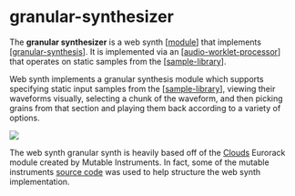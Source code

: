 # granular-synthesizer

The **granular synthesizer** is a web synth [[module]] that implements [[granular-synthesis]].  It is implemented via an [[audio-worklet-processor]] that operates on static samples from the [[sample-library]].

Web synth implements a granular synthesis module which supports specifying static input samples from the [[sample-library]], viewing their waveforms visually, selecting a chunk of the waveform, and then picking grains from that section and playing them back according to a variety of options.

![](https://ameo.link/u/8u9.png)

The web synth granular synth is heavily based off of the [Clouds](https://mutable-instruments.net/modules/clouds/) Eurorack module created by Mutable Instruments.  In fact, some of the mutable instruments [source code](https://github.com/pichenettes/eurorack/tree/master/clouds) was used to help structure the web synth implementation.

[//begin]: # "Autogenerated link references for markdown compatibility"
[module]: module "web synth modules"
[granular-synthesis]: granular-synthesis "granular-synthesis"
[audio-worklet-processor]: audio-worklet-processor "audio-worklet-processor"
[sample-library]: sample-library "sample-library"
[//end]: # "Autogenerated link references"
